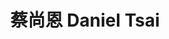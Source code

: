 ---
chinese_name: 蔡尚恩
english_name: Daniel Tsai
title: 蔡尚恩 Daniel Tsai
id: tsaidaniel
collection: members
position: Part-time Research Assistant
type: part-time research assistant
department: 經濟學系學士班三年級
image_path: https://source.unsplash.com/collection/139386/600x600?a=.png
photo: pt_ra/tsaidaniel.jpeg
blurb: 123
---